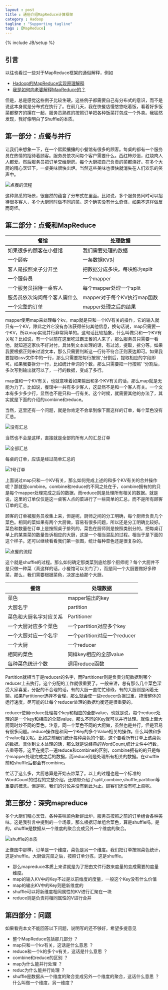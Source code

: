 ```yaml
---
layout : post
title : 通俗介绍MapReduce计算框架
category : Hadoop
tagline : "Supporting tagline"
tags : [MapReduce]
---
```

{% include JB/setup %}

## 引言
以往也看过一些对于MapReduce框架的通俗解释，例如

* [Hadoop的MapReduce实现原理解释](http://blog.csdn.net/fullofwindandsnow/article/details/7258667)
* [我是如何向老婆解释MapReduce的？](http://blog.jobbole.com/1321/)

但是，总是感觉这些例子比较生硬。这些例子都需要自己有分布式的意识，而不是说这本身就是分布式在执行了。在前几天，我在快餐店慢悠悠吃着饭，看着好多饭菜都整齐的摞在一起，服务员熟练的按照订单把各种饭菜打包成一个外卖。我猛然发现，我好像明白了Shuffle的本质。

## 第一部分：点餐与并行

让我们来想象一下，在一个熙熙攘攘的小餐馆有很多的顾客。每桌的都有一个服务员在热情的招待着顾客。服务员依次问每个客户需要什么。西红柿炒蛋，红烧肉人人都爱。然后服务员把订单交给厨房。每个大厨把自己负责的菜都烧好。在多个大厨的精心烹饪下，一桌美味很快出炉。当然这些美味也很快就消失在人们欢乐的笑声中。

![点餐的流程](https://raw.githubusercontent.com/inotepad/inotepad.github.io/master/_image/mapreduce_introduction_1.jpg)


这种熟悉的场景，很自然的蕴含了分布式在里面。比如说，多个服务员同时可以招待很多客人，多个大厨同时做不同的菜。这个确实没有什么奇怪，如果不这样做反而奇怪。

## 第二部分：点餐和MapReduce
|           餐馆                     |         处理数据                   |
|------------------------------------|------------------------------------|
| 如果很多的顾客在小餐馆             | 我们需要处理的数据                 |
| 一个顾客                           | 一条数据KV对                       |
| 客人是按照桌子分开坐               | 把数据分成多块，每块称为split      |
| 一个服务员                         | 一个mapper                         |
| 一个服务员招待一桌客人             | 每个mapper处理一个split            |
| 服务员依次询问每个客人需什么       | mapper对于每个KV执行map函数        |
| 一个完整的订单                     | mapper处理之后的结果               |

mapper使用map来处理每个kv。map就是只和一个KV有关的操作，它的输入就只有一个KV，除此之外它没有办法获得任何其他信息，换句话说，map只需要一个KV，所以map实现并行非常简单的。这句话比较抽象，什么叫做只和一个KV有关呢？比如说，有一个以前在这里吃过霸王餐的人来了，那么服务员只需要一看他，就知道这家伙不好对付。具体到文本处理的话，有过滤，提取，拆分等。如果我要根据正则来过滤文本，那么只需要判断这一行符不符合正则表达即可。如果我要提取csv文件中的一行，那么只需要把每行按照','分割后，提取相应的字段即可。如果我要拆分一行，比如统计单词的个数，那么只需要把一行按照' '分割后，多次写到输出就可以了，一行的数据，变成了多行。

map值和一个KV有关，也就意味着如果输出和多个KV有关的话，那么map就是无能为力了。比如说，餐馆中一共有多少客人，这显然不是和一个客人有关。一个文本有多少多少行，显然也不是只和一行有关。这个时候，就需要其他的办法了，其实就是下面的介绍的combine和reduce。

当然，这里还有一个问题，就是你肯定不会拿到像下面这样的订单，每个菜色没有汇总。

![没有汇总](https://raw.githubusercontent.com/inotepad/inotepad.github.io/master/_image/mapreduce_introduction_2.jpg)

当然也不会是这样，直接就是全部的所有人的汇总订单

![全部汇总](https://raw.githubusercontent.com/inotepad/inotepad.github.io/master/_image/mapreduce_introduction_3.jpg)

每桌的订单，应该是经过简单汇总的

![1号订单](https://raw.githubusercontent.com/inotepad/inotepad.github.io/master/_image/mapreduce_introduction_4.jpg)

上面说过map只和一个KV有关，那么如何完成上述的和多个KV有关的合并操作呢？那就是combine。combine和reduce的不同之处在于，combine拥有的的只是每个mapper处理完成之后的数据，而reduce则是处理所有相关的数据。就是说，这里的订单仅仅是这一桌客人点的菜进行了一些简单的汇总，而不是所有顾客订单的汇总。

顾客的订单被服务员收集上来，但是呢，厨师之间的分工明确，每个厨师负责几个菜色。相同的菜如果有两个大厨做，容易有很多问题，所以还是分工明确比较好。菜色和数量在订单上是按照桌子排列的，菜色在厨师则是按照类别分的。把每桌订单上的某类菜的数量告诉相应的大厨，这是一个相当混乱的过程。相当于是下面的这个样子。还可以继续看看我们第一张图，统计每种菜色还是很复杂的。

![点餐的流程](https://raw.githubusercontent.com/inotepad/inotepad.github.io/master/_image/mapreduce_introduction_1.jpg)

这个就是shuffle的过程。那么如何确定那类菜到底给那个厨师呢？每个大厨并不是只做一种菜（真这样的话，小餐馆可以关门了），而是同一个大厨要做好多种菜，那么，我们需要根据菜色，决定出给那个大厨。

|           餐馆                     |         处理数据                   |
|------------------------------------|------------------------------------|
| 菜色                               | mapper输出的key                    |
| 大厨名字                           | partition                          |
| 菜色和大厨名字对应关系             | Partitioner                        |
| 一个大厨对应多个菜色               | 一个partition对应多个key           |
| 一个大厨对应一个名字               | 一个partition对应一个reducer       |
| 一个大厨                           | 一个reducer                        |
| 相同的菜色                         | 同样key相应的全部value             |
| 每种菜色统计个数                   | 调用reduce函数                     |

Partition就相当于是reducer的名字，而Partitioner则是负责分配数据到哪个reducer上去执行。这个分配的工作就很重要了。一般来讲，总有那么几个菜色深受大家喜爱，分配的不合理的话，有的大厨一直忙忙碌碌，有的大厨则是闲着无聊。如果Partitioner选择不合理，那么就会使一些reducer负担过重，拖慢整体的运行速度。尽可能的让每个reducer处理的数据均衡还是很重要的。

reducer使用reduce处理每个key和相应的全部value，也就是说，每个reduce处理的是一个key和相应的全部value，那么不同的Key就可以并行处理。就像上面大厨同时炒不同的菜色。注意，同一个菜色不同的大厨做，虽然也是并行，但是容易有很多问题。reduce操作是和同一个Key的多个Value相关的操作。什么叫做和多个value相关呢。比如之前我们统计每种菜色的个数，这个要看所有订单上该菜色的数据。具体到文本处理的话，那么就是说经典的WordCount,统计文件中行数，去重等等。这里在提示一遍reduce和combine的区别，combine拥有的的只是每个mapper处理完成之后的数据，而reduce则是处理所有相关的数据。在shuffle前和shuffle后都会有combine。

忙活了这么多，大厨总算是开始去炒菜了。以上的过程也是一个标准的WordCount的过程的完整介绍，还顺带介绍了split,combine,shuffle,partition等重要的概念。但是呢，我们的讨论并没有到此为止。顾客们还没有吃上菜呢。

## 第三部分：深究mapreduce
多个大厨们精心烹饪，各种美味菜色新鲜出炉，服务员按照之前的订单组合各种美味。这是我引言中提到的一个场景。那么根据订单组合菜色，算是shuffle吗。是的，shuffle是数据从一个维度的聚合变成另外一个维度的聚合。

![shuffle的本质](https://raw.githubusercontent.com/inotepad/inotepad.github.io/master/_image/mapreduce_introduction_5.jpg)

正像图中那样，订单是一个维度，菜色是另一个维度。我们把订单按照菜色统计，这是shuffle。大厨做完菜之后，按照订单分拣，这是shuffle。

* 那么mapreduce本质上来讲就是为了把由文件行数来度量的变成需要的度量维度。
 * map的输入KV中的Key不过是以前维度的度量，一般这个Key没有什么价值
 * map的输出KV中的Key则是新维度的
 * shuffle可以将新维度相同属性的KV进行汇聚在一块
 * reduce则是负责将相同属性的V进行合并

## 第四部分：问题

如果看完本文不能回答以下问题，说明写的还不够好，希望多提意见

 * 整个MapReduce包括那几部分 ？
 * map只和一个kv有关，这话是什么意思 ？
 * reduce和一个k的多个v有关，这话是什么意思 ？
 * combine和reduce的区别 ？
 * map为什么能并行处理 ？
 * reduc为什么能并行处理 ？
 * shuffle是数据从一个维度的聚合变成另外一个维度的聚合，这话什么意思 ？ 什么叫做一个维度，另一维度？

















